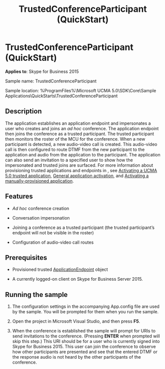 ﻿---
title: TrustedConferenceParticipant (QuickStart)
TOCTitle: TrustedConferenceParticipant (QuickStart)
ms:assetid: 66642dc8-9204-4bc6-a69a-95e4380704f3
ms:mtpsurl: https://msdn.microsoft.com/en-us/library/Dn454831(v=office.16)
ms:contentKeyID: 65240103
ms.date: 07/27/2015
mtps_version: v=office.16
---

# TrustedConferenceParticipant (QuickStart)


**Applies to**: Skype for Business 2015



Sample name: TrustedConferenceParticipant

Sample location: %ProgramFiles%\\Microsoft UCMA 5.0\\SDK\\Core\\Sample Applications\\QuickStarts\\TrustedConferenceParticipant

## Description

The application establishes an application endpoint and impersonates a user who creates and joins an *ad hoc* conference. The application endpoint then joins the conference as a trusted participant. The trusted participant then monitors the roster of the MCU for the conference. When a new participant is detected, a new audio-video call is created. This audio-video call is then configured to route DTMF from the new participant to the application and audio from the application to the participant. The application can also send an invitation to a specified user to show how the impersonated and trusted joins are surfaced. For more information about provisioning trusted applications and endpoints in , see [Activating a UCMA 5.0 trusted application](activating-a-ucma-5-0-trusted-application.md), [General application activation](general-application-activation.md), and [Activating a manually-provisioned application](activating-a-manually-provisioned-application.md).

## Features

  - *Ad hoc* conference creation

  - Conversation impersonation

  - Joining a conference as a trusted participant (the trusted participant’s endpoint will not be visible in the roster)

  - Configuration of audio-video call routes

## Prerequisites

  - Provisioned trusted [ApplicationEndpoint](https://docs.microsoft.com/dotnet/api/microsoft.rtc.collaboration.applicationendpoint?view=ucma-api) object

  - A currently logged-on client on Skype for Business Server 2015.

## Running the sample

1.  The configuration settings in the accompanying App.config file are used by the sample. You will be prompted for them when you run the sample.

2.  Open the project in Microsoft Visual Studio, and then press **F5**.

3.  When the conference is established the sample will prompt for URIs to send invitations to the conference. (Pressing **ENTER** when prompted will skip this step.) This URI should be for a user who is currently signed into Skype for Business 2015. This user can join the conference to observe how other participants are presented and see that the entered DTMF or the response audio is not heard by the other participants of the conference.


